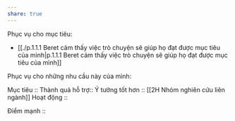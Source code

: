 ```yaml
---
share: true
---
```

Phục vụ cho mục tiêu:
- [[./p.1.1.1 Beret cảm thấy việc trò chuyện sẽ giúp họ đạt được mục tiêu của mình|p.1.1.1 Beret cảm thấy việc trò chuyện sẽ giúp họ đạt được mục tiêu của mình]]

Phục vụ cho những nhu cầu này của mình:


Mục tiêu :: 
Thành quả hỗ trợ::
Ý tưởng tốt hơn :: [[2H Nhóm nghiên cứu liên ngành]]
Hoạt động :: 

Điểm mạnh ::